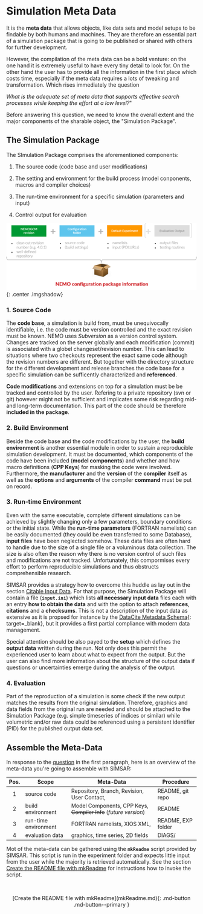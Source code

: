 # Simulation Meta Data

It is the **meta data** that allows objects, like data sets and model setups to be findable by both humans and machines. They are therefore an essential part of a simulation package that is going to be published or shared with others for further development.

However, the compilation of the meta data can be a bold venture: on the one hand it is extremely useful to have every tiny detail to look for. On the other hand the user has to provide all the information in the first place which costs time, especially if the meta data requires a lots of tweaking and transformation. Which rises immediately the question 

<a name="question">*What is the adequate set of meta data that supports effective search processes while  keeping the effort at a low level?*"</a>

Before answering this question, we need to know the overall extent and the major components of the sharable object, the "Simulation Package".

## The Simulation Package

The SImulation Package comprises the aforementioned components:

1. The source code (code base and user modifications)

2. The setting and environment  for the build process (model conponents, macros and compiler choices)

3. The run-time environment for a specific simulation (parameters and input)

4. Control output for evaluation



![](img/simsar_SimulationPackage.png){: .center .imgshadow}

### 1. Source Code

The **code base**, a simulation is build from, must be unequivocally identifiable, i.e. the code must be version controlled and the exact revision must be known. NEMO uses *Subversion* as a version control system. Changes are tracked on the server globally and each modification (commit) is associated with a globel changeset/revision number. This can lead to situations where two checkouts represent the exact same code although the revision numbers are different. But together with the directory structure for the different development and release branches the code base for a specific simulation can be sufficently characterized and **referenced**.

**Code modifications** and extensions on top for a simulation must be be tracked and controlled by the user. Refering to a private repository (svn or git) however might not be sufficient and implicates some risk regarding mid- and long-term documentation. This part of the code should be therefore **included in the package**.

### 2. Build Environment

Beside the code base and the code modifications by the user, the **build environment** is another essential module in order to sustain a reproducible  simulation development. It must be documented, which components of the code have been included (**model components**) and whether and how macro definitions (**CPP Keys**) for masking the code were involved. Furthermore, the **manufacturer** and the **version** of the **compiler** itself as well as the **options** and **arguments** of the compiler **command** must be put on record.

### 3. Run-time Environment

Even with the same executable, complete different simulations can be achieved by slightly changing only a few parameters, boundary conditions or the initial state. While the **run-time parameters** (FORTRAN namelists) can be easily documented (they could be even transferred to some Database), **input files** have been neglected somehow. These data files are often hard to handle due to the size of a single file or a voluminous data collection. The size is also often the reason why there is no version control of such files and modifications are not tracked. Unfortunately, this compormises every effort to perform reproducible simulations and thus obstructs comprehensible research.

SIMSAR provides a strategy how to overcome this huddle as lay out in the section [Citable Input Data](inputdata.md). For that purpose, the Simulation Package will contain a file (**`input.ini`**) which lists **all necessary input data** files each with an entry **how to obtain the data** and with the option to attach **references**, **citations** and a **checksums**. This is not a description of the input data as extensive as it is propsed for instance by the [DataCite Metadata Schema](https://support.datacite.org/docs/schema-properties-overview-v41){: target=_blank}, but it provides a first partial compliance with modern data management.

Special attention should be also payed to the **setup** which defines the **output data** written during the run. Not only does this permit the experienced user to learn about what to expect from the output. But the user can also find more information about the structure of the output data if questions or uncertainties emerge during the analysis of the output.

### 4. Evaluation

Part of the reproduction of a simulation is some check if the new output matches the results from the original simulation. Therefore, graphics and data fields from the original run are needed and should be attached to the Simulation Package (e.g. simple timeseries of indices or similar) while volumetric and/or raw data could be referenced using a persistent identifier (PID) for the published output data set.



## Assemble the Meta-Data

In response to the [question](#question) in the first paragraph, here is an overview of the meta-data you're going to assemble with SIMSAR:

| Pos. | Scope                | Meta-Data                                                    | Procedure          |
| :--: | -------------------- | ------------------------------------------------------------ | ------------------ |
|  1   | source code          | Repository, Branch, Revision, User Contact,                  | README, git repo   |
|  2   | build environment    | Model Components, CPP Keys, ~~Compiler Info~~ (*future version*) | README             |
|  3   | run-time environment | FORTRAN namelists, XIOS XML,                                 | README, EXP folder |
|  4   | evaluation data      | graphics, time series, 2D fields                             | DIAGS/             |

Mot of the meta-data can be gathered using the **`mkReadme`** script provided by SIMSAR. This script is run in the experiment folder and expects little input from the user while the majority is retrieved automatically. See the section [Create the README file with mkReadme](mkReadme.md) for instructions how to invoke the script.

&nbsp;



<center>[Create the README file with mkReadme](mkReadme.md){: .md-button .md-button--primary }</center>
&nbsp;  